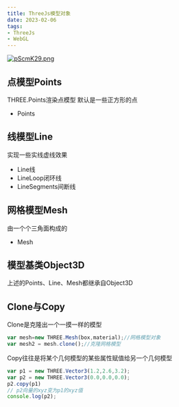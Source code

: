 ```yaml
---
title: ThreeJs模型对象
date: 2023-02-06
tags:
- ThreeJs
- WebGL
---
```


[![pScmK29.png](https://s1.ax1x.com/2023/02/06/pScmK29.png)](https://imgse.com/i/pScmK29)
## 点模型Points
THREE.Points渲染点模型
默认是一些正方形的点
- Points
## 线模型Line
实现一些实线虚线效果
- Line线
- LineLoop闭环线
- LineSegments间断线
## 网格模型Mesh
由一个个三角面构成的
- Mesh
## 模型基类Object3D
上述的Points、Line、Mesh都继承自Object3D
## Clone与Copy
Clone是克隆出一个一摸一样的模型
```js
var mesh=new THREE.Mesh(box,material);//网格模型对象
var mesh2 = mesh.clone();//克隆网格模型
```
Copy往往是将某个几何模型的某些属性赋值给另一个几何模型
```js
var p1 = new THREE.Vector3(1.2,2.6,3.2);
var p2 = new THREE.Vector3(0.0,0.0,0.0);
p2.copy(p1)
// p2向量的xyz变为p1的xyz值
console.log(p2);
```